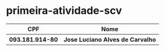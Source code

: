 # primeira-atividade-scv

<table>
  <tr>
    <th>CPF</th>
    <th>Nome</th>
  </tr>
  <tr>
    <th>093.181.914-80</th>
    <th>Jose Luciano Alves de Carvalho</th>
  </tr>
</table>